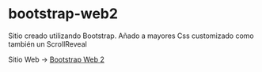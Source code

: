 # bootstrap-web2

Sitio creado utilizando Bootstrap. Añado a mayores Css customizado como también un ScrollReveal

Sitio Web -> [Bootstrap Web 2](https://pablodinis.github.io/bootstrap-web2/)
